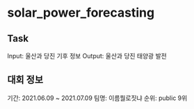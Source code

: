 # solar_power_forecasting

## Task 
Input: 울산과 당진 기후 정보
Output: 울산과 당진 태양광 발전

## 대회 정보
기간: 2021.06.09 ~ 2021.07.09
팀명: 이름뭘로짓냐
순위: public 9위
